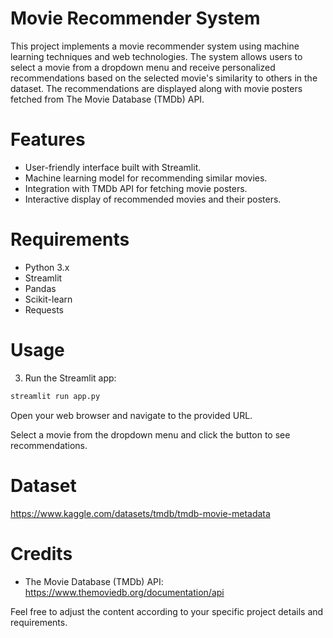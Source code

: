 # Movie Recommender System

This project implements a movie recommender system using machine learning techniques and web technologies. The system allows users to select a movie from a dropdown menu and receive personalized recommendations based on the selected movie's similarity to others in the dataset. The recommendations are displayed along with movie posters fetched from The Movie Database (TMDb) API.

# Features

- User-friendly interface built with Streamlit.
- Machine learning model for recommending similar movies.
- Integration with TMDb API for fetching movie posters.
- Interactive display of recommended movies and their posters.

# Requirements

- Python 3.x
- Streamlit
- Pandas
- Scikit-learn
- Requests

# Usage
3. Run the Streamlit app:

```bash
streamlit run app.py
```

Open your web browser and navigate to the provided URL.

Select a movie from the dropdown menu and click the button to see recommendations.

# Dataset
https://www.kaggle.com/datasets/tmdb/tmdb-movie-metadata
# Credits
- The Movie Database (TMDb) API: https://www.themoviedb.org/documentation/api

Feel free to adjust the content according to your specific project details and requirements.
